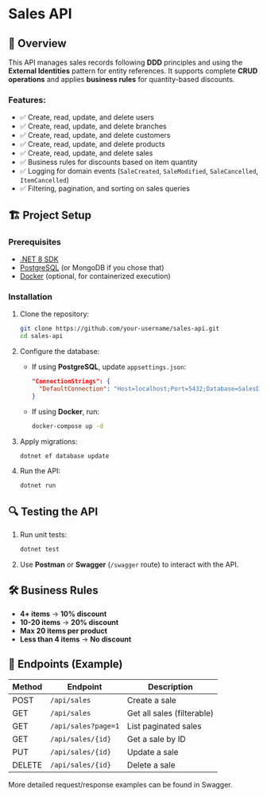 # Sales API

## 📌 Overview
This API manages sales records following **DDD** principles and using the **External Identities** pattern for entity references. It supports complete **CRUD operations** and applies **business rules** for quantity-based discounts.

### Features:
- ✅ Create, read, update, and delete users
- ✅ Create, read, update, and delete branches
- ✅ Create, read, update, and delete customers
- ✅ Create, read, update, and delete products
- ✅ Create, read, update, and delete sales
- ✅ Business rules for discounts based on item quantity
- ✅ Logging for domain events (`SaleCreated`, `SaleModified`, `SaleCancelled`, `ItemCancelled`)
- ✅ Filtering, pagination, and sorting on sales queries

## 🏗️ Project Setup

### Prerequisites
- [.NET 8 SDK](https://dotnet.microsoft.com/en-us/download/dotnet/8.0)
- [PostgreSQL](https://www.postgresql.org/download/) (or MongoDB if you chose that)
- [Docker](https://www.docker.com/) (optional, for containerized execution)

### Installation
1. Clone the repository:
   ```sh
   git clone https://github.com/your-username/sales-api.git
   cd sales-api
   ```

2. Configure the database:
   - If using **PostgreSQL**, update `appsettings.json`:
     ```json
     "ConnectionStrings": {
       "DefaultConnection": "Host=localhost;Port=5432;Database=SalesDb;Username=your_user;Password=your_password"
     }
     ```
   - If using **Docker**, run:
     ```sh
     docker-compose up -d
     ```

3. Apply migrations:
   ```sh
   dotnet ef database update
   ```

4. Run the API:
   ```sh
   dotnet run
   ```

## 🔍 Testing the API
1. Run unit tests:
   ```sh
   dotnet test
   ```
2. Use **Postman** or **Swagger** (`/swagger` route) to interact with the API.

## 🛠️ Business Rules
- **4+ items** → **10% discount**
- **10-20 items** → **20% discount**
- **Max 20 items per product**
- **Less than 4 items** → **No discount**

## 🔗 Endpoints (Example)
| Method | Endpoint               | Description                     |
|--------|------------------------|---------------------------------|
| POST   | `/api/sales`           | Create a sale                  |
| GET    | `/api/sales`           | Get all sales (filterable)     |
| GET    | `/api/sales?page=1`    | List paginated sales           |
| GET    | `/api/sales/{id}`      | Get a sale by ID               |
| PUT    | `/api/sales/{id}`      | Update a sale                  |
| DELETE | `/api/sales/{id}`      | Delete a sale                  |

More detailed request/response examples can be found in Swagger.
